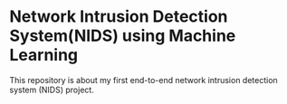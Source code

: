 # Network Intrusion Detection System(NIDS) using Machine Learning
This repository is about my first end-to-end network intrusion detection system (NIDS) project.

